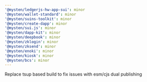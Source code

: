 ```yaml
---
'@mysten/ledgerjs-hw-app-sui': minor
'@mysten/wallet-standard': minor
'@mysten/suins-toolkit': minor
'@mysten/create-dapp': minor
'@mysten/sui.js': minor
'@mysten/dapp-kit': minor
'@mysten/deepbook': minor
'@mysten/zklogin': minor
'@mysten/zksend': minor
'@mysten/enoki': minor
'@mysten/kiosk': minor
'@mysten/bcs': minor
---
```


Replace tsup based build to fix issues with esm/cjs dual publishing
